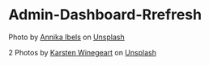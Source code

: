 # Admin-Dashboard-Rrefresh

Photo by  <a href="https://unsplash.com/@annikaibels?utm_content=creditCopyText&utm_medium=referral&utm_source=unsplash">Annika Ibels</a> on <a href="https://unsplash.com/photos/white-and-pink-painted-wall-apartment-complex-PBBNC_LinHo?utm_content=creditCopyText&utm_medium=referral&utm_source=unsplash">Unsplash</a>
      
2 Photos by <a href="https://unsplash.com/@karsten116?utm_content=creditCopyText&utm_medium=referral&utm_source=unsplash">Karsten Winegeart</a> on <a href="https://unsplash.com/photos/brown-short-coated-dog-in-orange-hoodie-oU6KZTXhuvk?utm_content=creditCopyText&utm_medium=referral&utm_source=unsplash">Unsplash</a>

       
